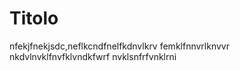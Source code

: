<h1>Titolo</h1>
<p>nfekjfnekjsdc,neflkcndfnelfkdnvlkrv
  femklfnnvrlknvvr
  nkdvlnvklfnvfklvndkfwrf
  nvklsnfrfvnklrni</p>
  
